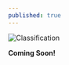```yaml
---
published: true
---
```


![Classification]({{site.baseurl}}/images/SheepClass.jpg)

**Coming Soon!**

